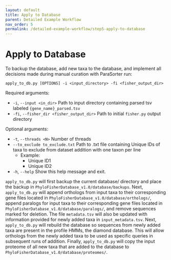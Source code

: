 ```yaml
---
layout: default
title: Apply to Database
parent: Detailed Example Workflow
nav_order: 5
permalink: /detailed-example-workflow/step5-apply-to-database
---
```


# Apply to Database

To backup the database, add new taxa to the database, and implement all decisions made during manual curation with ParaSorter run:

`apply_to_db.py [OPTIONS] -i <input_directory> -fi <fisher_output_dir>`

Required arguments:
  - `-i`, `--input <in_dir>` Path to input directory containing parsed tsv labeled `{gene_name}_parsed.tsv`
  - `-fi`, `--fisher_dir <fisher_output_dir>` Path to initial `fisher.py` output directory

Optional arguments:
  - `-t`, `--threads <N>` Number of threads
  - `--to_exclude to_exclude.txt` Path to .txt file containing Unique IDs of taxa to exclude from dataset addition with one taxon per line
    - Example: 
      - Unique ID1
      - Unique ID2
  - `-h`, `--help` Show this help message and exit.

`apply_to_db.py` will first backup the current database/ directory and place the backup in `PhyloFisherDatabase_v1.0/database/backups`. Next, `apply_to_db.py` will append orthologs from input taxa to their corresponding gene files located in `PhyloFisherDatabase_v1.0/database/orthologs/`, append paralogs for input taxa to their corresponding gene files located in `PhyloFisherDatabase_v1.0/database/paralogs/`, and remove sequences marked for deletion. The file `metadata.tsv` will also be updated with information provided for newly added taxa in `input_metadata.tsv`. Next, `apply_to_db.py` will rebuild the database so sequences from newly added taxa are present in the profile HMMs, the diamond database. This will allow orthologs from the newly added taxa to be used as specific queries in subsequent runs of addition. Finally, `apply_to_db.py` will copy the input proteome of all new taxa that are added to the database to `PhyloFisherDatabase_v1.0/database/proteomes/`.